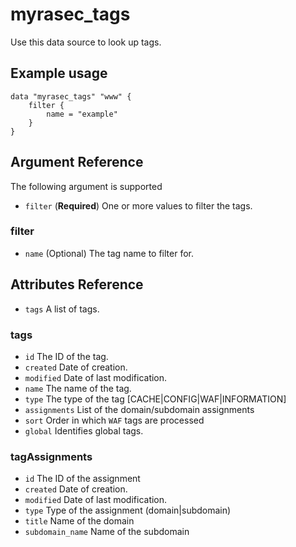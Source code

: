 # myrasec_tags

Use this data source to look up tags.

## Example usage

```hcl
data "myrasec_tags" "www" {
    filter {
        name = "example"
    }
}
```

## Argument Reference

The following argument is supported

* `filter` (**Required**) One or more values to filter the tags.

### filter
* `name` (Optional) The tag name to filter for.

## Attributes Reference
* `tags` A list of tags.

### tags
* `id` The ID of the tag.
* `created` Date of creation.
* `modified` Date of last modification.
* `name` The name of the tag.
* `type` The type of the tag [CACHE|CONFIG|WAF|INFORMATION]
* `assignments` List of the domain/subdomain assignments
* `sort` Order in which `WAF` tags are processed
* `global` Identifies global tags.

### tagAssignments
* `id` The ID of the assignment
* `created` Date of creation.
* `modified` Date of last modification.
* `type` Type of the assignment (domain|subdomain)
* `title` Name of the domain
* `subdomain_name` Name of the subdomain